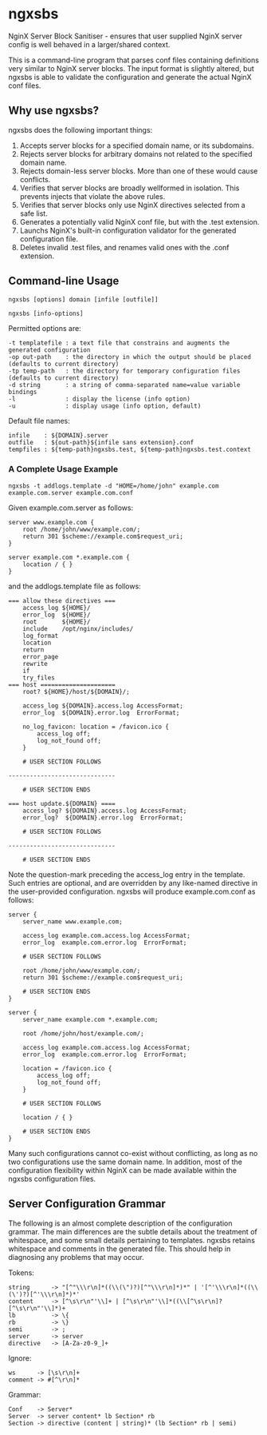 ngxsbs
======

NginX Server Block Sanitiser - ensures that user supplied NginX server config is well behaved in a larger/shared context.

This is a command-line program that parses conf files containing definitions very similar to NginX server blocks.  The input format is slightly altered, but ngxsbs is able to validate the configuration and generate the actual NginX conf files.

Why use ngxsbs?
---------------

ngxsbs does the following important things:

1. Accepts server blocks for a specified domain name, or its subdomains.
1. Rejects server blocks for arbitrary domains not related to the specified domain name.
1. Rejects domain-less server blocks. More than one of these would cause conflicts.
1. Verifies that server blocks are broadly wellformed in isolation. This prevents injects that violate the above rules.
1. Verifies that server blocks only use NginX directives selected from a safe list.
1. Generates a potentially valid NginX conf file, but with the .test extension.
1. Launchs NginX's built-in configuration validator for the generated configuration file.
1. Deletes invalid .test files, and renames valid ones with the .conf extension.

Command-line Usage
------------------

`ngxsbs [options] domain [infile [outfile]]`

`ngxsbs [info-options]`

Permitted options are:

    -t templatefile : a text file that constrains and augments the generated configuration
    -op out-path    : the directory in which the output should be placed (defaults to current directory)
    -tp temp-path   : the directory for temporary configuration files (defaults to current directory)
    -d string       : a string of comma-separated name=value variable bindings
    -l              : display the license (info option)
    -u              : display usage (info option, default)

Default file names:

    infile    : ${DOMAIN}.server
    outfile   : ${out-path}${infile sans extension}.conf
    tempfiles : ${temp-path}ngxsbs.test, ${temp-path}ngxsbs.test.context

### A Complete Usage Example

`ngxsbs -t addlogs.template -d "HOME=/home/john" example.com example.com.server example.com.conf`

Given example.com.server as follows:

    server www.example.com {
        root /home/john/www/example.com/;
        return 301 $scheme://example.com$request_uri;
    }
    
    server example.com *.example.com {
        location / { }
    }


and the addlogs.template file as follows:

    === allow these directives ===
        access_log ${HOME}/
        error_log  ${HOME}/
        root       ${HOME}/
        include    /opt/nginx/includes/
        log_format
        location
        return
        error_page
        rewrite
        if
        try_files
    === host =====================
        root? ${HOME}/host/${DOMAIN}/;
    
        access_log ${DOMAIN}.access.log AccessFormat;
        error_log  ${DOMAIN}.error.log  ErrorFormat;
    
        no_log_favicon: location = /favicon.ico {
            access_log off;
            log_not_found off;
        }
    
        # USER SECTION FOLLOWS
    
    ------------------------------
    
        # USER SECTION ENDS
    
    === host update.${DOMAIN} ====
        access_log? ${DOMAIN}.access.log AccessFormat;
        error_log?  ${DOMAIN}.error.log  ErrorFormat;
    
        # USER SECTION FOLLOWS
    
    ------------------------------
    
        # USER SECTION ENDS
    

Note the question-mark preceding the access_log entry in the template.  Such entries are optional, and are overridden by any like-named directive in the user-provided configuration.  ngxsbs will produce example.com.conf as follows:

    server {
        server_name www.example.com;
    
        access_log example.com.access.log AccessFormat;
        error_log  example.com.error.log  ErrorFormat;
    
        # USER SECTION FOLLOWS
    
        root /home/john/www/example.com/;
        return 301 $scheme://example.com$request_uri;
    
        # USER SECTION ENDS
    }
    
    server {
        server_name example.com *.example.com;
    
        root /home/john/host/example.com/;
    
        access_log example.com.access.log AccessFormat;
        error_log  example.com.error.log  ErrorFormat;
    
        location = /favicon.ico {
            access_log off;
            log_not_found off;
        }
    
        # USER SECTION FOLLOWS
    
        location / { }
    
        # USER SECTION ENDS
    }

Many such configurations cannot co-exist without conflicting, as long as no two configurations use the same domain name.  In addition, most of the configuration flexibility within NginX can be made available within the ngxsbs configuration files.

Server Configuration Grammar
----------------------------

The following is an almost complete description of the configuration grammar.  The main differences are the subtle details about the treatment of whitespace, and some small details pertaining to templates.  ngxsbs retains whitespace and comments in the generated file.  This should help in diagnosing any problems that may occur.

Tokens:

    string      -> "[^"\\\r\n]*((\\(\")?)[^"\\\r\n]*)*" | '[^'\\\r\n]*((\\(\')?)[^'\\\r\n]*)*'
    content     -> [^\s\r\n"'\\]+ | [^\s\r\n"'\\]*((\\[^\s\r\n]?[^\s\r\n"'\\]*)+
    lb          -> \{
    rb          -> \}
    semi        -> ;
    server      -> server
    directive   -> [A-Za-z0-9_]+

Ignore:

    ws      -> [\s\r\n]+
    comment -> #[^\r\n]*

Grammar:

    Conf    -> Server*
    Server  -> server content* lb Section* rb
    Section -> directive (content | string)* (lb Section* rb | semi)
